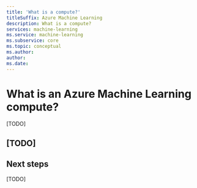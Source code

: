 ```yaml
---
title: 'What is a compute?'
titleSuffix: Azure Machine Learning
description: What is a compute?
services: machine-learning
ms.service: machine-learning
ms.subservice: core
ms.topic: conceptual
ms.author:
author:
ms.date:
---
```



# What is an Azure Machine Learning compute?

[TODO]

## [TODO]

## Next steps

[TODO]
